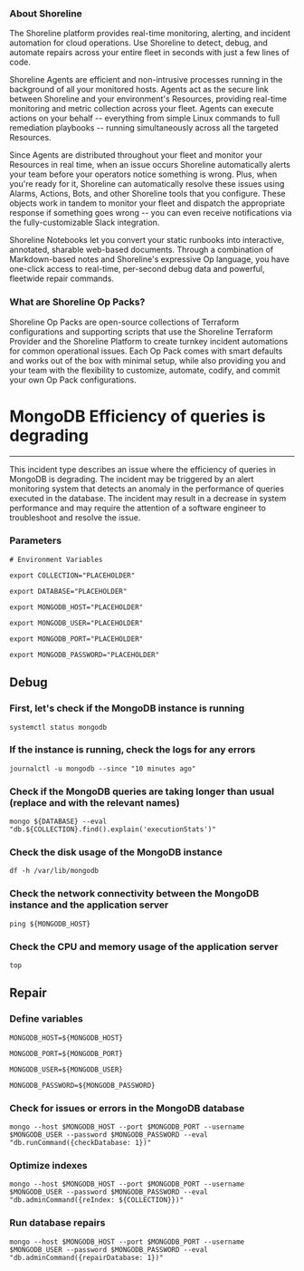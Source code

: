 
### About Shoreline
The Shoreline platform provides real-time monitoring, alerting, and incident automation for cloud operations. Use Shoreline to detect, debug, and automate repairs across your entire fleet in seconds with just a few lines of code.

Shoreline Agents are efficient and non-intrusive processes running in the background of all your monitored hosts. Agents act as the secure link between Shoreline and your environment's Resources, providing real-time monitoring and metric collection across your fleet. Agents can execute actions on your behalf -- everything from simple Linux commands to full remediation playbooks -- running simultaneously across all the targeted Resources.

Since Agents are distributed throughout your fleet and monitor your Resources in real time, when an issue occurs Shoreline automatically alerts your team before your operators notice something is wrong. Plus, when you're ready for it, Shoreline can automatically resolve these issues using Alarms, Actions, Bots, and other Shoreline tools that you configure. These objects work in tandem to monitor your fleet and dispatch the appropriate response if something goes wrong -- you can even receive notifications via the fully-customizable Slack integration.

Shoreline Notebooks let you convert your static runbooks into interactive, annotated, sharable web-based documents. Through a combination of Markdown-based notes and Shoreline's expressive Op language, you have one-click access to real-time, per-second debug data and powerful, fleetwide repair commands.

### What are Shoreline Op Packs?
Shoreline Op Packs are open-source collections of Terraform configurations and supporting scripts that use the Shoreline Terraform Provider and the Shoreline Platform to create turnkey incident automations for common operational issues. Each Op Pack comes with smart defaults and works out of the box with minimal setup, while also providing you and your team with the flexibility to customize, automate, codify, and commit your own Op Pack configurations.

# MongoDB Efficiency of queries is degrading
---

This incident type describes an issue where the efficiency of queries in MongoDB is degrading. The incident may be triggered by an alert monitoring system that detects an anomaly in the performance of queries executed in the database. The incident may result in a decrease in system performance and may require the attention of a software engineer to troubleshoot and resolve the issue.

### Parameters
```shell
# Environment Variables

export COLLECTION="PLACEHOLDER"

export DATABASE="PLACEHOLDER"

export MONGODB_HOST="PLACEHOLDER"

export MONGODB_USER="PLACEHOLDER"

export MONGODB_PORT="PLACEHOLDER"

export MONGODB_PASSWORD="PLACEHOLDER"

```

## Debug

### First, let's check if the MongoDB instance is running
```shell
systemctl status mongodb
```

### If the instance is running, check the logs for any errors
```shell
journalctl -u mongodb --since "10 minutes ago"
```

### Check if the MongoDB queries are taking longer than usual (replace <database> and <collection> with the relevant names)
```shell
mongo ${DATABASE} --eval "db.${COLLECTION}.find().explain('executionStats')"
```

### Check the disk usage of the MongoDB instance
```shell
df -h /var/lib/mongodb
```

### Check the network connectivity between the MongoDB instance and the application server
```shell
ping ${MONGODB_HOST}
```

### Check the CPU and memory usage of the application server
```shell
top
```

## Repair

### Define variables
```shell
MONGODB_HOST=${MONGODB_HOST}

MONGODB_PORT=${MONGODB_PORT}

MONGODB_USER=${MONGODB_USER}

MONGODB_PASSWORD=${MONGODB_PASSWORD}
```

### Check for issues or errors in the MongoDB database
```shell
mongo --host $MONGODB_HOST --port $MONGODB_PORT --username $MONGODB_USER --password $MONGODB_PASSWORD --eval "db.runCommand({checkDatabase: 1})"
```

### Optimize indexes
```shell
mongo --host $MONGODB_HOST --port $MONGODB_PORT --username $MONGODB_USER --password $MONGODB_PASSWORD --eval "db.adminCommand({reIndex: ${COLLECTION}})"
```

### Run database repairs
```shell
mongo --host $MONGODB_HOST --port $MONGODB_PORT --username $MONGODB_USER --password $MONGODB_PASSWORD --eval "db.adminCommand({repairDatabase: 1})"
```